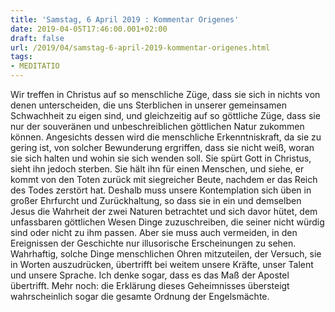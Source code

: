 ```yaml
---
title: 'Samstag, 6 April 2019 : Kommentar Origenes'
date: 2019-04-05T17:46:00.001+02:00
draft: false
url: /2019/04/samstag-6-april-2019-kommentar-origenes.html
tags: 
- MEDITATIO
---
```


Wir treffen in Christus auf so menschliche Züge, dass sie sich in nichts von denen unterscheiden, die uns Sterblichen in unserer gemeinsamen Schwachheit zu eigen sind, und gleichzeitig auf so göttliche Züge, dass sie nur der souveränen und unbeschreiblichen göttlichen Natur zukommen können. Angesichts dessen wird die menschliche Erkenntniskraft, da sie zu gering ist, von solcher Bewunderung ergriffen, dass sie nicht weiß, woran sie sich halten und wohin sie sich wenden soll. Sie spürt Gott in Christus, sieht ihn jedoch sterben. Sie hält ihn für einen Menschen, und siehe, er kommt von den Toten zurück mit siegreicher Beute, nachdem er das Reich des Todes zerstört hat. Deshalb muss unsere Kontemplation sich üben in großer Ehrfurcht und Zurückhaltung, so dass sie in ein und demselben Jesus die Wahrheit der zwei Naturen betrachtet und sich davor hütet, dem unfassbaren göttlichen Wesen Dinge zuzuschreiben, die seiner nicht würdig sind oder nicht zu ihm passen. Aber sie muss auch vermeiden, in den Ereignissen der Geschichte nur illusorische Erscheinungen zu sehen. Wahrhaftig, solche Dinge menschlichen Ohren mitzuteilen, der Versuch, sie in Worten auszudrücken, übertrifft bei weitem unsere Kräfte, unser Talent und unsere Sprache. Ich denke sogar, dass es das Maß der Apostel übertrifft. Mehr noch: die Erklärung dieses Geheimnisses übersteigt wahrscheinlich sogar die gesamte Ordnung der Engelsmächte.